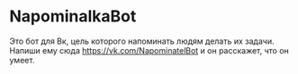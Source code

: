 # NapominalkaBot

Это бот для Вк, цель которого напоминать людям делать их задачи.
Напиши ему сюда https://vk.com/NapominatelBot и он расскажет, что он умеет.